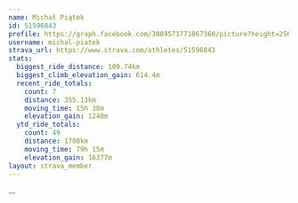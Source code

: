 ```yaml
---
name: Michał Piątek
id: 51596843
profile: https://graph.facebook.com/3089571771067360/picture?height=256&width=256
username: michal-piatek
strava_url: https://www.strava.com/athletes/51596843
stats:
  biggest_ride_distance: 109.74km
  biggest_climb_elevation_gain: 614.4m
  recent_ride_totals:
    count: 7
    distance: 355.13km
    moving_time: 15h 38m
    elevation_gain: 1248m
  ytd_ride_totals:
    count: 49
    distance: 1798km
    moving_time: 79h 15m
    elevation_gain: 16377m
layout: strava_member
--- 
```

...
